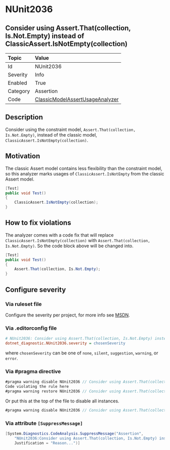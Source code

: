# NUnit2036

## Consider using Assert.That(collection, Is.Not.Empty) instead of ClassicAssert.IsNotEmpty(collection)

| Topic    | Value
| :--      | :--
| Id       | NUnit2036
| Severity | Info
| Enabled  | True
| Category | Assertion
| Code     | [ClassicModelAssertUsageAnalyzer](https://github.com/nunit/nunit.analyzers/blob/master/src/nunit.analyzers/ClassicModelAssertUsage/ClassicModelAssertUsageAnalyzer.cs)

## Description

Consider using the constraint model, `Assert.That(collection, Is.Not.Empty)`, instead of the classic model,
`ClassicAssert.IsNotEmpty(collection)`.

## Motivation

The classic Assert model contains less flexibility than the constraint model,
so this analyzer marks usages of `ClassicAssert.IsNotEmpty` from the classic Assert model.

```csharp
[Test]
public void Test()
{
    ClassicAssert.IsNotEmpty(collection);
}
```

## How to fix violations

The analyzer comes with a code fix that will replace `ClassicAssert.IsNotEmpty(collection)` with
`Assert.That(collection, Is.Not.Empty)`. So the code block above will be changed into.

```csharp
[Test]
public void Test()
{
    Assert.That(collection, Is.Not.Empty);
}
```

<!-- start generated config severity -->
## Configure severity

### Via ruleset file

Configure the severity per project, for more info see
[MSDN](https://learn.microsoft.com/en-us/visualstudio/code-quality/using-rule-sets-to-group-code-analysis-rules?view=vs-2022).

### Via .editorconfig file

```ini
# NUnit2036: Consider using Assert.That(collection, Is.Not.Empty) instead of ClassicAssert.IsNotEmpty(collection)
dotnet_diagnostic.NUnit2036.severity = chosenSeverity
```

where `chosenSeverity` can be one of `none`, `silent`, `suggestion`, `warning`, or `error`.

### Via #pragma directive

```csharp
#pragma warning disable NUnit2036 // Consider using Assert.That(collection, Is.Not.Empty) instead of ClassicAssert.IsNotEmpty(collection)
Code violating the rule here
#pragma warning restore NUnit2036 // Consider using Assert.That(collection, Is.Not.Empty) instead of ClassicAssert.IsNotEmpty(collection)
```

Or put this at the top of the file to disable all instances.

```csharp
#pragma warning disable NUnit2036 // Consider using Assert.That(collection, Is.Not.Empty) instead of ClassicAssert.IsNotEmpty(collection)
```

### Via attribute `[SuppressMessage]`

```csharp
[System.Diagnostics.CodeAnalysis.SuppressMessage("Assertion",
    "NUnit2036:Consider using Assert.That(collection, Is.Not.Empty) instead of ClassicAssert.IsNotEmpty(collection)",
    Justification = "Reason...")]
```
<!-- end generated config severity -->
